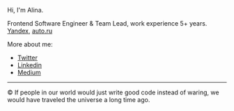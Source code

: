 Hi, I'm Alina.

Frontend Software Engineer & Team Lead, work experience 5+ years. \
[Yandex](https://yandex.ru/), [auto.ru](https://ya.ru/)

More about me:
 - [Twitter](https://twitter.com/_alivander)
 - [Linkedin](https://www.linkedin.com/in/alivander/)
 - [Medium](https://www.medium.com/@alivander)

---

© If people in our world would just write good code instead of waring, we would have traveled the universe a long time ago. 
